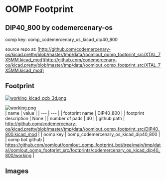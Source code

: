 # OOMP Footprint  
## DIP40_800  by codemercenary-os  
  
oomp key: oomp_codemercenary_os_kicad_dip40_800  
  
source repo at: [http://github.com/codemercenary-os/kicad.pretty/blob/master/tmp/data//oomlout_oomp_footprint_src/XTAL_7X5MM.kicad_mod](http://github.com/codemercenary-os/kicad.pretty/blob/master/tmp/data//oomlout_oomp_footprint_src/XTAL_7X5MM.kicad_mod)  
## Footprint  
  
[![working_kicad_pcb_3d.png](working_kicad_pcb_3d_600.png)](working_kicad_pcb_3d.png)  
  
[![working.png](working_600.png)](working.png)  
| name | value | 
| --- | --- | 
| footprint name | DIP40_800 | 
| footprint description | None | 
| number of pads | 40 | 
| github path | http://github.com/codemercenary-os/kicad.pretty/blob/master/tmp/data//oomlout_oomp_footprint_src/DIP40_800.kicad_mod | 
| oomp key | oomp_codemercenary_os_kicad_dip40_800 | 
| oomp bot github | https://github.com/oomlout/oomlout_oomp_footprint_bot/tree/main/tmp/data//oomlout_oomp_footprint_src/footprints/codemercenary_os_kicad_dip40_800/working | 
## Images  
